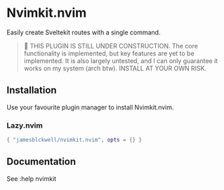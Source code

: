 # Nvimkit.nvim

Easily create Sveltekit routes with a single command.

> 🚧 THIS PLUGIN IS STILL UNDER CONSTRUCTION. The core functionality is implemented, but key features are yet to be implemented. It is also largely untested, and I can only guarantee it works on my system (arch btw). INSTALL AT YOUR OWN RISK.

## Installation

Use your favourite plugin manager to install Nvimkit.nvim.

### Lazy.nvim

```lua
{ "jamesblckwell/nvimkit.nvim", opts = {} }
```

## Documentation

See :help nvimkit
